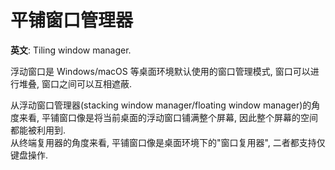# 平铺窗口管理器

**英文**: Tiling window manager.  

浮动窗口是 Windows/macOS 等桌面环境默认使用的窗口管理模式, 窗口可以进行堆叠, 窗口之间可以互相遮蔽.  

从浮动窗口管理器(stacking window manager/floating window manager)的角度来看, 平铺窗口像是将当前桌面的浮动窗口铺满整个屏幕, 因此整个屏幕的空间都能被利用到.  
从终端复用器的角度来看, 平铺窗口像是桌面环境下的"窗口复用器", 二者都支持仅键盘操作.  

